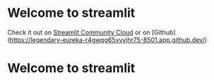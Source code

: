 # Welcome to streamlit


Check it out on [Streamlit Community Cloud](https://scores.streamlit.app/)
or on [Github] (https://legendary-eureka-r4gwqg65vvvjhr75-8501.app.github.dev/)
# Welcome to streamlit
